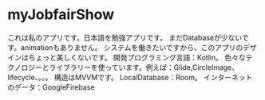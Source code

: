 # myJobfairShow
これは私のアプリです。日本語を勉強アプリです。
まだDatabaseが少ないです。animationもありません。
システムを働きたいですから、このアプリのデザインはちょっと美しくないです。
開発プログラミング言語：Kotlin。
色々なテクノロジーとライブラリーを使っています。例えば：Glide,CircleImage、lifecycle、。。。
構造はMVVMです。
LocalDatabase：Room。
インターネットのデータ：GoogleFirebase
